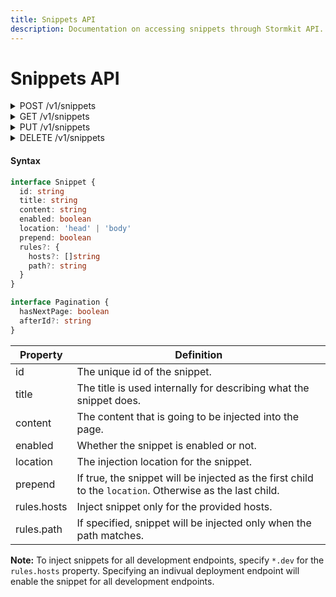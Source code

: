 ```yaml
---
title: Snippets API
description: Documentation on accessing snippets through Stormkit API.
---
```


# Snippets API

<details>

<summary>
  <span>POST </span><span>/v1/snippets</span>
</summary>

Add snippets.

```typescript
interface Request {
  snippets: []Snippet
}

interface Response {
  snippets: []Snippet
}
```

```bash
# Example

curl -X POST \
     -H 'Authorization: <api_key>' \
     -H 'Content-Type: application/javascript' \
     'https://api.stormkit.io/v1/snippets' \
     -d '{ "snippets": [{ "title": "Snippet title", "content":  "Hello World", "enabled":  true, "prepend":  false, "location": "head", "rules": { "hosts": ["example.org", "*.dev"], "path": "/my-path" } }] }'
```

| Response | Definition                                           |
| -------- | ---------------------------------------------------- |
| 201      | Snippet was created successfully.                    |
| 400      | Snippet is invalid. Check your parameters.           |
| 409      | Snippet content is duplicate within the environment. |

</details>

<details>

<summary>
  <span>GET </span><span>/v1/snippets</span>
</summary>

Return all snippets of an environment.

```typescript
interface QueryString {
  afterId?: string
  hosts?: string
  title?: string
}

interface Response {
  snippets: []Redirect
  pagination: Pagination
}
```

```bash
# Example

curl -X GET \
     -H 'Authorization: <api_key>' \
     -H 'Content-Type: application/javascript' \
     'https://api.stormkit.io/v1/snippets'
```

```json
{
  "snippets": [
    {
      "id": "1501",
      "title": "Snippet title",
      "content": "Hello World",
      "enabled": true,
      "prepend": false,
      "location": "head",
      "rules": {
        "hosts": ["example.org", "*.dev"],
        "path": "/my-path"
      }
    }
  ],
  "pagination": {
    "hasNextPage": false
  }
}
```

To filter snippets by hosts, you can use the `hosts` querystring parameter. Multiple hosts should be separated by comma (`,`).

To filter snippets by title, use the `title` querystring parameter. Ensure the querystring is properly encoded.

To paginate results, you can specify the `afterId` querystring parameter. This value is returned in the first `GET` request.

</details>

<details>

<summary>
  <span>PUT </span><span>/v1/snippets</span>
</summary>

Update the given snippet.

```typescript
interface Request {
  snippet: Snippet
}

interface Response {
  ok: boolean
}
```

```bash
# Example

curl -X PUT \
     -H 'Authorization: <api_key>' \
     -H 'Content-Type: application/javascript' \
     'https://api.stormkit.io/v1/snippets' \
     -d '{ "snippet": { "id": 1501, "title": "New title", "content":  "Hello World", "enabled":  true, "prepend":  false, "location": "head", "rules": { "hosts": ["example.org", "*.dev"], "path": "/my-path" } } }'
```

| Response | Definition                                           |
| -------- | ---------------------------------------------------- |
| 200      | Snippet was updated successfully.                    |
| 400      | Snippet is invalid. Check your parameters.           |
| 409      | Snippet content is duplicate within the environment. |

</details>

<details>

<summary>
  <span>DELETE </span><span>/v1/snippets</span>
</summary>

Delete Snippets with the given ids. You can delete maximum `100` snippets at a time.

```typescript
interface QueryString {
  ids: []string
}

interface Response {
  ok: boolean
}
```

```bash
# Example

curl -X PUT \
     -H 'Authorization: <api_key>' \
     -H 'Content-Type: application/javascript' \
     'https://api.stormkit.io/v1/snippets?ids=1501,5061'
```

</details>

#### Syntax

```typescript
interface Snippet {
  id: string
  title: string
  content: string
  enabled: boolean
  location: 'head' | 'body'
  prepend: boolean
  rules?: {
    hosts?: []string
    path?: string
  }
}

interface Pagination {
  hasNextPage: boolean
  afterId?: string
}
```

| Property    | Definition                                                                                               |
| ----------- | -------------------------------------------------------------------------------------------------------- |
| id          | The unique id of the snippet.                                                                            |
| title       | The title is used internally for describing what the snippet does.                                       |
| content     | The content that is going to be injected into the page.                                                  |
| enabled     | Whether the snippet is enabled or not.                                                                   |
| location    | The injection location for the snippet.                                                                  |
| prepend     | If true, the snippet will be injected as the first child to the `location`. Otherwise as the last child. |
| rules.hosts | Inject snippet only for the provided hosts.                                                              |
| rules.path  | If specified, snippet will be injected only when the path matches.                                       |

**Note:** To inject snippets for all development endpoints, specify `*.dev` for the `rules.hosts` property. Specifying an indivual deployment endpoint will enable the snippet for all development endpoints.
